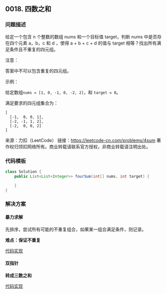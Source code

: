 ## 0018. 四数之和

### 问题描述

给定一个包含 n 个整数的数组 nums 和一个目标值 target，判断 nums 中是否存在四个元素 a，b，c 和 d ，使得 a + b + c + d 的值与 target 相等？找出所有满足条件且不重复的四元组。

注意：

答案中不可以包含重复的四元组。

示例：

给定数组`nums = [1, 0, -1, 0, -2, 2]`，和 `target = 0`。

满足要求的四元组集合为：

```
[
  [-1,  0, 0, 1],
  [-2, -1, 1, 2],
  [-2,  0, 0, 2]
]
```

来源：力扣（LeetCode）
链接：https://leetcode-cn.com/problems/4sum
著作权归领扣网络所有。商业转载请联系官方授权，非商业转载请注明出处。


### 代码模板

``` java
class Solution {
    public List<List<Integer>> fourSum(int[] nums, int target) {

    }
}
```

### 解决方案

#### 暴力求解

先排序，尝试所有可能的不重复组合，如果某一组合满足条件，则记录。

**难点：保证不重复**

[代码实现](solu1/Solution.java)


#### 双指针

**转成三数之和**

[代码实现](solu2/Solution.java)



